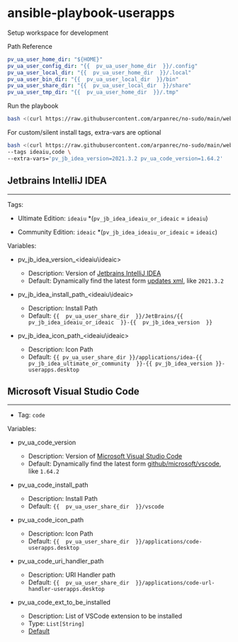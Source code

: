 # ansible-playbook-userapps

Setup workspace for development

Path Reference

```yaml
pv_ua_user_home_dir: "${HOME}"
pv_ua_user_config_dir: "{{  pv_ua_user_home_dir  }}/.config"
pv_ua_user_local_dir: "{{  pv_ua_user_home_dir  }}/.local"
pv_ua_user_bin_dir: "{{  pv_ua_user_local_dir  }}/bin"
pv_ua_user_share_dir: "{{  pv_ua_user_local_dir  }}/share"
pv_ua_user_tmp_dir: "{{  pv_ua_user_home_dir  }}/.tmp"
```

Run the playbook

```bash
bash <(curl https://raw.githubusercontent.com/arpanrec/no-sudo/main/webrun.sh)
```

For custom/silent install tags, extra-vars are optional

```bash
bash <(curl https://raw.githubusercontent.com/arpanrec/no-sudo/main/webrun.sh) \
--tags ideaiu,code \
--extra-vars='pv_jb_idea_version=2021.3.2 pv_ua_code_version=1.64.2'
```

## Jetbrains IntelliJ IDEA

---

Tags:

- Ultimate Edition: `ideaiu` *(`pv_jb_idea_ideaiu_or_ideaic` = `ideaiu`)

- Community Edition: `ideaic` *(`pv_jb_idea_ideaiu_or_ideaic` = `ideaic`)

Variables:

- pv_jb_idea_version_<ideaiu\ideaic>
  - Description: Version of [Jetbrains IntelliJ IDEA](https://www.jetbrains.com/idea/)
  - Default: Dynamically find the latest  form [updates xml](https://www.jetbrains.com/updates/updates.xml), like `2021.3.2`

- pv_jb_idea_install_path_<ideaiu\ideaic>
  - Description: Install Path
  - Default: `{{  pv_ua_user_share_dir  }}/JetBrains/{{  pv_jb_idea_ideaiu_or_ideaic  }}-{{  pv_jb_idea_version  }}`

- pv_jb_idea_icon_path_<ideaiu\ideaic>
  - Description: Icon Path
  - Default: `{{ pv_ua_user_share_dir }}/applications/idea-{{  pv_jb_idea_ultimate_or_community  }}-{{ pv_jb_idea_version }}-userapps.desktop`

## Microsoft Visual Studio Code

---

- Tag: `code`

Variables:

- pv_ua_code_version
  - Description: Version of [Microsoft Visual Studio Code](https://code.visualstudio.com/updates)
  - Default: Dynamically find the latest form [github/microsoft/vscode](https://api.github.com/repos/microsoft/vscode/releases/latest), like `1.64.2`

- pv_ua_code_install_path
  - Description: Install Path
  - Default: `{{  pv_ua_user_share_dir  }}/vscode`

- pv_ua_code_icon_path
  - Description: Icon Path
  - Default: `{{  pv_ua_user_share_dir  }}/applications/code-userapps.desktop`

- pv_ua_code_uri_handler_path
  - Description: URI Handler path
  - Default: `{{  pv_ua_user_share_dir  }}/applications/code-url-handler-userapps.desktop`

- pv_ua_code_ext_to_be_installed
  - Description: List of VSCode extension to be installed
  - Type: `List[String]`
  - [Default](tasks/code/extensions-list.yml)
